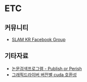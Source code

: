 # ETC

## 커뮤니티

- [SLAM KR Facebook Group](https://www.facebook.com/groups/slamkr)

## 기타자료

- [논문검색프로그램 - Publish or Perish](https://harzing.com/resources/publish-or-perish)
- [그래픽드라이버 버전별 cuda 호환성](https://github.com/NVIDIA/nvidia-docker/wiki/CUDA)